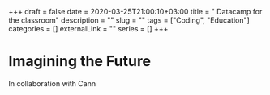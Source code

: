 +++ 
draft = false
date = 2020-03-25T21:00:10+03:00
title = " Datacamp for the classroom"
description = ""
slug = "" 
tags = ["Coding", "Education"]
categories = []
externalLink = ""
series = []
+++

# Imagining the Future
In collaboration with Cann
